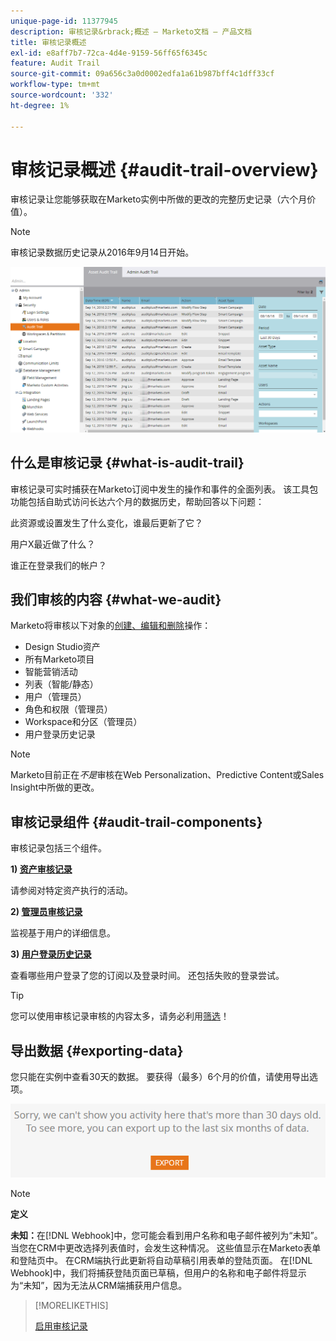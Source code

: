```yaml
---
unique-page-id: 11377945
description: 审核记录&rbrack;概述 — Marketo文档 — 产品文档
title: 审核记录概述
exl-id: e8aff7b7-72ca-4d4e-9159-56ff65f6345c
feature: Audit Trail
source-git-commit: 09a656c3a0d0002edfa1a61b987bff4c1dff33cf
workflow-type: tm+mt
source-wordcount: '332'
ht-degree: 1%

---
```


# 审核记录概述 {#audit-trail-overview}

审核记录让您能够获取在Marketo实例中所做的更改的完整历史记录（六个月价值）。

>[!NOTE]
>
>审核记录数据历史记录从2016年9月14日开始。

![](assets/audit-trail-overview-1.png)

## 什么是审核记录 {#what-is-audit-trail}

审核记录可实时捕获在Marketo订阅中发生的操作和事件的全面列表。 该工具包功能包括自助式访问长达六个月的数据历史，帮助回答以下问题：

此资源或设置发生了什么变化，谁最后更新了它？

用户X最近做了什么？

谁正在登录我们的帐户？

## 我们审核的内容 {#what-we-audit}

Marketo将审核以下对象的[创建、编辑和删除](/help/marketo/product-docs/administration/audit-trail/change-details-in-audit-trail.md)操作：

* Design Studio资产
* 所有Marketo项目
* 智能营销活动
* 列表（智能/静态）
* 用户（管理员）
* 角色和权限（管理员）
* Workspace和分区（管理员）
* 用户登录历史记录

>[!NOTE]
>
>Marketo目前正在&#x200B;_不是_&#x200B;审核在Web Personalization、Predictive Content或Sales Insight中所做的更改。

## 审核记录组件 {#audit-trail-components}

审核记录包括三个组件。

**1) [资产审核记录](/help/marketo/product-docs/administration/audit-trail/change-details-in-audit-trail.md#asset-audit-trail)**

请参阅对特定资产执行的活动。

**2) [管理员审核记录](/help/marketo/product-docs/administration/audit-trail/change-details-in-audit-trail.md#admin-audit-trail)**

监视基于用户的详细信息。

**3) [用户登录历史记录](/help/marketo/product-docs/administration/audit-trail/user-login-history.md)**

查看哪些用户登录了您的订阅以及登录时间。 还包括失败的登录尝试。

>[!TIP]
>
>您可以使用审核记录审核的内容太多，请务必利用[筛选](/help/marketo/product-docs/administration/audit-trail/filtering-in-audit-trail.md)！

## 导出数据 {#exporting-data}

您只能在实例中查看30天的数据。 要获得（最多）6个月的价值，请使用导出选项。

![](assets/two.png)

>[!NOTE]
>
>**定义**
>
>**未知：**&#x200B;在[!DNL Webhook]中，您可能会看到用户名称和电子邮件被列为“未知”。 当您在CRM中更改选择列表值时，会发生这种情况。 这些值显示在Marketo表单和登陆页中。 在CRM端执行此更新将自动草稿引用表单的登陆页面。 在[!DNL Webhook]中，我们将捕获登陆页面已草稿，但用户的名称和电子邮件将显示为“未知”，因为无法从CRM端捕获用户信息。

>[!MORELIKETHIS]
>
>[启用审核记录](/help/marketo/product-docs/administration/audit-trail/enable-audit-trail.md)
